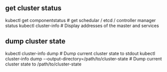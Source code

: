 ## get cluster status 
kubectl get componentstatus  # get schedular / etcd / controller manager status
kubectl cluster-info         # Display addresses of the master and services

## dump cluster state

kubectl cluster-info dump                                             # Dump current cluster state to stdout
kubectl cluster-info dump --output-directory=/path/to/cluster-state   # Dump current cluster state to /path/to/cluster-state
